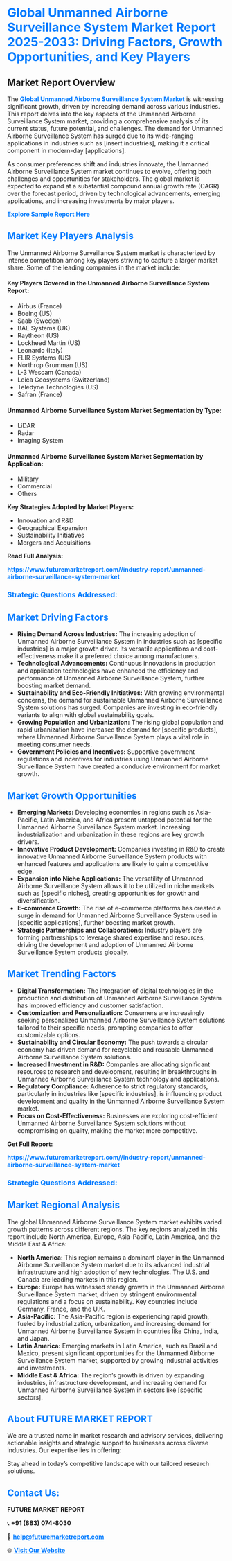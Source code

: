 <h1 style="color: #007BFF;">Global Unmanned Airborne Surveillance System Market Report 2025-2033: Driving Factors, Growth Opportunities, and Key Players</h1>

<section id="overview">
<h2>Market Report Overview</h2>
<p>The <a href="https://www.futuremarketreport.com//industry-report/unmanned-airborne-surveillance-system-market" style="color: #007BFF; text-decoration: none;"><strong>Global Unmanned Airborne Surveillance System Market</strong></a> is witnessing significant growth, driven by increasing demand across various industries. This report delves into the key aspects of the Unmanned Airborne Surveillance System market, providing a comprehensive analysis of its current status, future potential, and challenges. The demand for Unmanned Airborne Surveillance System has surged due to its wide-ranging applications in industries such as [insert industries], making it a critical component in modern-day [applications].</p>
<p>As consumer preferences shift and industries innovate, the Unmanned Airborne Surveillance System market continues to evolve, offering both challenges and opportunities for stakeholders. The global market is expected to expand at a substantial compound annual growth rate (CAGR) over the forecast period, driven by technological advancements, emerging applications, and increasing investments by major players.</p>
</section>

<section id="overview">
<p><a href="https://www.futuremarketreport.com//request-sample/reportId=53911" style="color: #007BFF; text-decoration: none;"><strong>Explore Sample Report Here</strong></a></p>
</section>

<section id="key-players">
<h2 style="color: #007BFF;">Market Key Players Analysis</h2>
<p>The Unmanned Airborne Surveillance System market is characterized by intense competition among key players striving to capture a larger market share. Some of the leading companies in the market include:</p>
<h4>Key Players Covered in the Unmanned Airborne Surveillance System Report:</h4>
<ul><li>Airbus (France)</li><li>Boeing (US)</li><li>Saab (Sweden)</li><li>BAE Systems (UK)</li><li>Raytheon (US)</li><li>Lockheed Martin (US)</li><li>Leonardo (Italy)</li><li>FLIR Systems (US)</li><li>Northrop Grumman (US)</li><li>L-3 Wescam (Canada)</li><li>Leica Geosystems (Switzerland)</li><li>Teledyne Technologies (US)</li><li>Safran (France)</li></ul>
<h4>Unmanned Airborne Surveillance System Market Segmentation by Type:</h4>
<ul><li>LiDAR</li><li>Radar</li><li>Imaging System</li></ul>

<h4>Unmanned Airborne Surveillance System Market Segmentation by Application:</h4>
<ul><li>Military</li><li>Commercial</li><li>Others</li></ul>
<p><strong>Key Strategies Adopted by Market Players:</strong></p>
<ul>
<li>Innovation and R&D</li>
<li>Geographical Expansion</li>
<li>Sustainability Initiatives</li>
<li>Mergers and Acquisitions</li>
</ul>
</section>

<section>
<p><strong>Read Full Analysis: </strong></p><a href="https://www.futuremarketreport.com//industry-report/unmanned-airborne-surveillance-system-market" style="color: #007BFF; text-decoration: none;"><strong>https://www.futuremarketreport.com//industry-report/unmanned-airborne-surveillance-system-market</strong></a>
<h3 style="color: #007BFF;">Strategic Questions Addressed:</h3>
</section>

<section id="driving-factors">
<h2 style="color: #007BFF;">Market Driving Factors</h2>
<ul>
<li><strong>Rising Demand Across Industries:</strong> The increasing adoption of Unmanned Airborne Surveillance System in industries such as [specific industries] is a major growth driver. Its versatile applications and cost-effectiveness make it a preferred choice among manufacturers.</li>
<li><strong>Technological Advancements:</strong> Continuous innovations in production and application technologies have enhanced the efficiency and performance of Unmanned Airborne Surveillance System, further boosting market demand.</li>
<li><strong>Sustainability and Eco-Friendly Initiatives:</strong> With growing environmental concerns, the demand for sustainable Unmanned Airborne Surveillance System solutions has surged. Companies are investing in eco-friendly variants to align with global sustainability goals.</li>
<li><strong>Growing Population and Urbanization:</strong> The rising global population and rapid urbanization have increased the demand for [specific products], where Unmanned Airborne Surveillance System plays a vital role in meeting consumer needs.</li>
<li><strong>Government Policies and Incentives:</strong> Supportive government regulations and incentives for industries using Unmanned Airborne Surveillance System have created a conducive environment for market growth.</li>
</ul>
</section>

<section id="growth-opportunities">
<h2 style="color: #007BFF;">Market Growth Opportunities</h2>
<ul>
<li><strong>Emerging Markets:</strong> Developing economies in regions such as Asia-Pacific, Latin America, and Africa present untapped potential for the Unmanned Airborne Surveillance System market. Increasing industrialization and urbanization in these regions are key growth drivers.</li>
<li><strong>Innovative Product Development:</strong> Companies investing in R&D to create innovative Unmanned Airborne Surveillance System products with enhanced features and applications are likely to gain a competitive edge.</li>
<li><strong>Expansion into Niche Applications:</strong> The versatility of Unmanned Airborne Surveillance System allows it to be utilized in niche markets such as [specific niches], creating opportunities for growth and diversification.</li>
<li><strong>E-commerce Growth:</strong> The rise of e-commerce platforms has created a surge in demand for Unmanned Airborne Surveillance System used in [specific applications], further boosting market growth.</li>
<li><strong>Strategic Partnerships and Collaborations:</strong> Industry players are forming partnerships to leverage shared expertise and resources, driving the development and adoption of Unmanned Airborne Surveillance System products globally.</li>
</ul>
</section>

<section id="trending-factors">
<h2 style="color: #007BFF;">Market Trending Factors</h2>
<ul>
<li><strong>Digital Transformation:</strong> The integration of digital technologies in the production and distribution of Unmanned Airborne Surveillance System has improved efficiency and customer satisfaction.</li>
<li><strong>Customization and Personalization:</strong> Consumers are increasingly seeking personalized Unmanned Airborne Surveillance System solutions tailored to their specific needs, prompting companies to offer customizable options.</li>
<li><strong>Sustainability and Circular Economy:</strong> The push towards a circular economy has driven demand for recyclable and reusable Unmanned Airborne Surveillance System solutions.</li>
<li><strong>Increased Investment in R&D:</strong> Companies are allocating significant resources to research and development, resulting in breakthroughs in Unmanned Airborne Surveillance System technology and applications.</li>
<li><strong>Regulatory Compliance:</strong> Adherence to strict regulatory standards, particularly in industries like [specific industries], is influencing product development and quality in the Unmanned Airborne Surveillance System market.</li>
<li><strong>Focus on Cost-Effectiveness:</strong> Businesses are exploring cost-efficient Unmanned Airborne Surveillance System solutions without compromising on quality, making the market more competitive.</li>
</ul>
</section>

<section>
<p><strong>Get Full Report: </strong></p><a href="https://www.futuremarketreport.com//industry-report/unmanned-airborne-surveillance-system-market" style="color: #007BFF; text-decoration: none;"><strong>https://www.futuremarketreport.com//industry-report/unmanned-airborne-surveillance-system-market</strong></a>
<h3 style="color: #007BFF;">Strategic Questions Addressed:</h3>
</section>


<section id="regional-analysis">
<h2 style="color: #007BFF;">Market Regional Analysis</h2>
<p>The global Unmanned Airborne Surveillance System market exhibits varied growth patterns across different regions. The key regions analyzed in this report include North America, Europe, Asia-Pacific, Latin America, and the Middle East & Africa:</p>
<ul>
<li><strong>North America:</strong> This region remains a dominant player in the Unmanned Airborne Surveillance System market due to its advanced industrial infrastructure and high adoption of new technologies. The U.S. and Canada are leading markets in this region.</li>
<li><strong>Europe:</strong> Europe has witnessed steady growth in the Unmanned Airborne Surveillance System market, driven by stringent environmental regulations and a focus on sustainability. Key countries include Germany, France, and the U.K.</li>
<li><strong>Asia-Pacific:</strong> The Asia-Pacific region is experiencing rapid growth, fueled by industrialization, urbanization, and increasing demand for Unmanned Airborne Surveillance System in countries like China, India, and Japan.</li>
<li><strong>Latin America:</strong> Emerging markets in Latin America, such as Brazil and Mexico, present significant opportunities for the Unmanned Airborne Surveillance System market, supported by growing industrial activities and investments.</li>
<li><strong>Middle East & Africa:</strong> The region’s growth is driven by expanding industries, infrastructure development, and increasing demand for Unmanned Airborne Surveillance System in sectors like [specific sectors].</li>
</ul>
</section>

<footer>
<h2 style="color: #007BFF;">About FUTURE MARKET REPORT</h2>
<p>We are a trusted name in market research and advisory services, delivering actionable insights and strategic support to businesses across diverse industries. Our expertise lies in offering:</p>

<p>Stay ahead in today’s competitive landscape with our tailored research solutions.</p>

<h2 style="color: #007BFF;">Contact Us:</h2>
<p><strong>FUTURE MARKET REPORT</strong></p>
<p>📞 <strong>+91 (883) 074-8030</strong></p>
<p>📧 <strong><a href="mailto:help@futuremarketreport.com" style="color: #007BFF;">help@futuremarketreport.com</a></strong></p>
<p>🌐 <strong><a href="https://www.futuremarketreport.com/" style="color: #007BFF;">Visit Our Website</a></strong></p>
</footer>